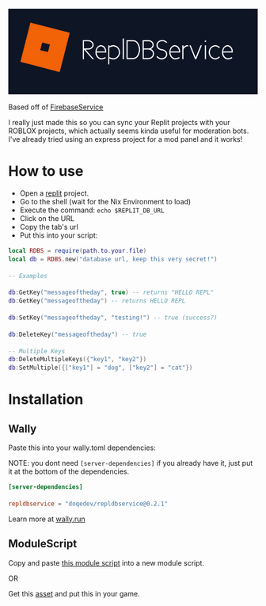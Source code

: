 ![just the icon banner](rdbs.png)

Based off of [FirebaseService](https://devforum.roblox.com/t/open-source-firebaseservice/296753)

I really just made this so you can sync your Replit projects with your ROBLOX projects, which actually seems kinda useful for moderation bots. I've already tried using an express project for a mod panel and it works!

# How to use

* Open a [replit](https://replit.com/) project.
* Go to the shell (wait for the Nix Environment to load)
* Execute the command: `echo $REPLIT_DB_URL`
* Click on the URL
* Copy the tab's url
* Put this into your script:
```lua
local RDBS = require(path.to.your.file)
local db = RDBS.new("database url, keep this very secret!")

-- Examples

db:GetKey("messageoftheday", true) -- returns "HELLO REPL"
db:GetKey("messageoftheday") -- returns HELLO REPL

db:SetKey("messageoftheday", "testing!") -- true (success?)

db:DeleteKey("messageoftheday") -- true

-- Multiple Keys
db:DeleteMultipleKeys({"key1", "key2"})
db:SetMultiple({["key1"] = "dog", ["key2"] = "cat"})
```

# Installation

## Wally

Paste this into your wally.toml dependencies:

NOTE: you dont need `[server-dependencies]` if you already have it, just put it at the bottom of the dependencies.

```toml
[server-dependencies]

repldbservice = "doqedev/repldbservice@0.2.1"

```

Learn more at [wally.run](https://wally.run)

## ModuleScript

Copy and paste [this module script](src/init.lua) into a new module script.

OR

Get this [asset](https://create.roblox.com/marketplace/asset/12789771846/ReplDBService) and put this in your game.